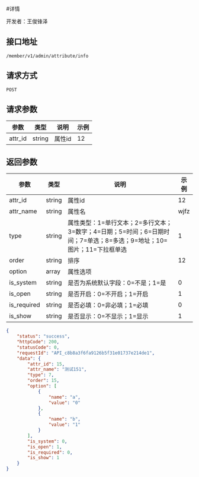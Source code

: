 #详情

开发者：王俊锋泽

## 接口地址
`/member/v1/admin/attribute/info`

## 请求方式
  `POST`

## 请求参数
| 参数        | 类型   | 说明 | 示例 |
| ----------- | ------ | ---- | ---- |
| attr_id     | string | 属性id | 12   |


## 返回参数
| 参数        | 类型   | 说明 | 示例 |
| ----------- | ------ | ---- | ---- |
| attr_id     | string | 属性id | 12   |
| attr_name   | string | 属性名 | wjfz |
| type        | string |  属性类型：1=单行文本；2=多行文本；3=数字；4=日期；5=时间；6=日期时间；7=单选；8=多选；9=地址；10=图片；11=下拉框单选    | 1    |
| order       | string |  排序   | 12   |
| option      | array  |  属性选项    |      |
| is_system   | string |  是否为系统默认字段：0=不是；1=是    | 0    |
| is_open     | string |  是否开启：0=不开启；1=开启    | 1    |
| is_required | string |  是否必填：0=非必填；1=必填   | 0    |
| is_show     | string |  是否显示：0=不显示；1=显示    | 1    |




```json
{
    "status": "success",
    "httpCode": 200,
    "statusCode": 0,
    "requestId": "API_c8b8a3f6fa9126b5f31e01737e214de1",
    "data": {
        "attr_id": 15,
        "attr_name": "测试151",
        "type": 7,
        "order": 15,
        "option": [
            {
                "name": "a",
                "value": "0"
            },
            {
                "name": "b",
                "value": "1"
            }
        ],
        "is_system": 0,
        "is_open": 1,
        "is_required": 0,
        "is_show": 1
    }
}
```